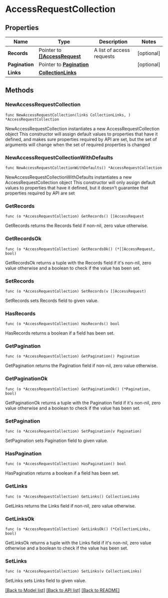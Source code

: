 # AccessRequestCollection

## Properties

Name | Type | Description | Notes
------------ | ------------- | ------------- | -------------
**Records** | Pointer to [**[]AccessRequest**](AccessRequest.md) | A list of access requests | [optional] 
**Pagination** | Pointer to [**Pagination**](Pagination.md) |  | [optional] 
**Links** | [**CollectionLinks**](CollectionLinks.md) |  | 

## Methods

### NewAccessRequestCollection

`func NewAccessRequestCollection(links CollectionLinks, ) *AccessRequestCollection`

NewAccessRequestCollection instantiates a new AccessRequestCollection object
This constructor will assign default values to properties that have it defined,
and makes sure properties required by API are set, but the set of arguments
will change when the set of required properties is changed

### NewAccessRequestCollectionWithDefaults

`func NewAccessRequestCollectionWithDefaults() *AccessRequestCollection`

NewAccessRequestCollectionWithDefaults instantiates a new AccessRequestCollection object
This constructor will only assign default values to properties that have it defined,
but it doesn't guarantee that properties required by API are set

### GetRecords

`func (o *AccessRequestCollection) GetRecords() []AccessRequest`

GetRecords returns the Records field if non-nil, zero value otherwise.

### GetRecordsOk

`func (o *AccessRequestCollection) GetRecordsOk() (*[]AccessRequest, bool)`

GetRecordsOk returns a tuple with the Records field if it's non-nil, zero value otherwise
and a boolean to check if the value has been set.

### SetRecords

`func (o *AccessRequestCollection) SetRecords(v []AccessRequest)`

SetRecords sets Records field to given value.

### HasRecords

`func (o *AccessRequestCollection) HasRecords() bool`

HasRecords returns a boolean if a field has been set.

### GetPagination

`func (o *AccessRequestCollection) GetPagination() Pagination`

GetPagination returns the Pagination field if non-nil, zero value otherwise.

### GetPaginationOk

`func (o *AccessRequestCollection) GetPaginationOk() (*Pagination, bool)`

GetPaginationOk returns a tuple with the Pagination field if it's non-nil, zero value otherwise
and a boolean to check if the value has been set.

### SetPagination

`func (o *AccessRequestCollection) SetPagination(v Pagination)`

SetPagination sets Pagination field to given value.

### HasPagination

`func (o *AccessRequestCollection) HasPagination() bool`

HasPagination returns a boolean if a field has been set.

### GetLinks

`func (o *AccessRequestCollection) GetLinks() CollectionLinks`

GetLinks returns the Links field if non-nil, zero value otherwise.

### GetLinksOk

`func (o *AccessRequestCollection) GetLinksOk() (*CollectionLinks, bool)`

GetLinksOk returns a tuple with the Links field if it's non-nil, zero value otherwise
and a boolean to check if the value has been set.

### SetLinks

`func (o *AccessRequestCollection) SetLinks(v CollectionLinks)`

SetLinks sets Links field to given value.



[[Back to Model list]](../README.md#documentation-for-models) [[Back to API list]](../README.md#documentation-for-api-endpoints) [[Back to README]](../README.md)


